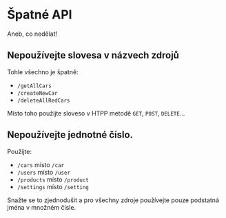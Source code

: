 # Špatné API

Aneb, co nedělat!

## Nepoužívejte slovesa v názvech zdrojů

Tohle všechno je špatně:

* `/getAllCars`
* `/createNewCar`
* `/deleteAllRedCars`

Místo toho použijte sloveso v HTPP metodě `GET`, `POST`, `DELETE`...

## Nepoužívejte jednotné číslo.

Použijte:

* `/cars` místo `/car`
* `/users` místo `/user`
* `/products` místo `/product`
* `/settings` místo `/setting`

Snažte se to zjednodušit a pro všechny zdroje používejte pouze podstatná jména v množném čísle.

